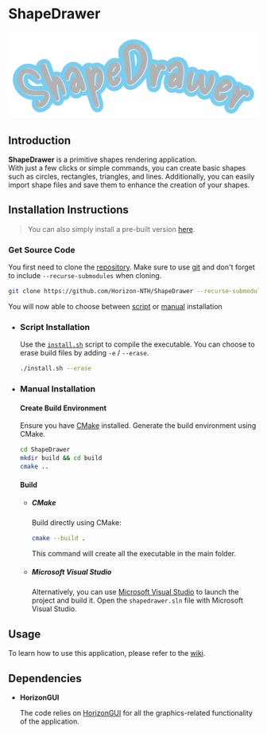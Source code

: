 # ShapeDrawer

![ShapeDrawer's Logo](assets/textures/ShapeDrawer.png)

## Introduction

**ShapeDrawer** is a primitive shapes rendering application.  
With just a few clicks or simple commands, you can create basic shapes such as circles, rectangles, triangles, and lines. Additionally, you can easily import shape files and save them to enhance the creation of your shapes.

## Installation Instructions

> You can also simply install a pre-built version [here](https://github.com/Horizon-NTH/ShapeDrawer/releases).

### Get Source Code

You first need to clone the [repository](https://github.com/Horizon-NTH/ShapeDrawer). Make sure to use [git](https://git-scm.com) and don't forget to include `--recurse-submodules` when cloning.

```bash
git clone https://github.com/Horizon-NTH/ShapeDrawer --recurse-submodules
```

You will now able to choose between [script](#script-installation) or [manual](#manual-installation) installation

- ### Script Installation

  Use the [`install.sh`](https://github.com/Horizon-NTH/ShapeDrawer/blob/master/install.sh) script to compile the executable. You can choose to erase build files by adding `-e` / `--erase`.

  ```bash
  ./install.sh --erase
  ```

- ### Manual Installation

  #### Create Build Environment

  Ensure you have [CMake](https://cmake.org/) installed. Generate the build environment using CMake. 

  ```bash
  cd ShapeDrawer
  mkdir build && cd build
  cmake ..
  ```

  #### Build

  - ##### CMake

    Build directly using CMake:

    ```bash
    cmake --build .
    ```

    This command will create all the executable in the main folder.

  - ##### Microsoft Visual Studio

    Alternatively, you can use [Microsoft Visual Studio](https://visualstudio.microsoft.com/) to launch the project and build it. Open the `shapedrawer.sln` file with Microsoft Visual Studio.

## Usage

To learn how to use this application, please refer to the [wiki](https://github.com/Horizon-NTH/ShapeDrawer/wiki).

## Dependencies

* **HorizonGUI**

    The code relies on [HorizonGUI](https://github.com/Horizon-NTH/HorizonGUI) for all the graphics-related functionality of the application.